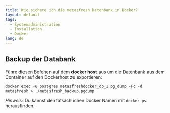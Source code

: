 ```yaml
---
title: Wie sichere ich die metasfresh Datenbank in Docker?
layout: default
tags:
  - Systemadministration
  - Installation
  - Docker
lang: de
---
```


## Backup der Databank

Führe diesen Befehen auf dem **docker host** aus um die Datenbank aus dem Container auf den Dockerhost zu exportieren:

`docker exec -u postgres metasfreshdocker_db_1 pg_dump -Fc -d metasfresh > ./metasfresh_backup.pgdump `

*Hinweis:* Du kannst den tatsächlichen Docker Namen mit `docker ps` herausfinden.
